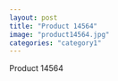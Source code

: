 ```yaml
---
layout: post
title: "Product 14564"
image: "product14564.jpg"
categories: "category1"
---
```

Product 14564
